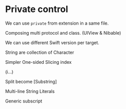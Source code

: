 # Private control

We can use `private` from extension in a same file.

Composing multi protocol and class.
(UIView & Nibable)

We can use different Swift version per target.

String are collection of Character

Simpler One-sided Slicing index

(i...)

Split become [Substring]

Multi-line String Literals

Generic subscript

